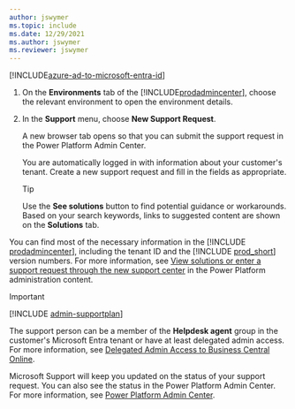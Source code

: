 ```yaml
---
author: jswymer
ms.topic: include
ms.date: 12/29/2021
ms.author: jswymer
ms.reviewer: jswymer
---
```


[!INCLUDE[azure-ad-to-microsoft-entra-id](~/../shared-content/shared/azure-ad-to-microsoft-entra-id.md)]

1. On the **Environments** tab of the [!INCLUDE[prodadmincenter](../developer/includes/prodadmincenter.md)], choose the relevant environment to open the environment details.
2. In the **Support** menu, choose **New Support Request**.

    A new browser tab opens so that you can submit the support request in the Power Platform Admin Center.

    You are automatically logged in with information about your customer's tenant. Create a new support request and fill in the fields as appropriate.  

    > [!TIP]
    > Use the **See solutions** button to find potential guidance or workarounds. Based on your search keywords, links to suggested content are shown on the **Solutions** tab.

You can find most of the necessary information in the [!INCLUDE [prodadmincenter](../developer/includes/prodadmincenter.md)], including the tenant ID and the [!INCLUDE [prod_short](prod_short.md)] version numbers. For more information, see [View solutions or enter a support request through the new support center](/power-platform/admin/get-help-support#view-solutions-or-enter-a-support-request-through-the-new-support-center) in the Power Platform administration content.  

> [!IMPORTANT]
> [!INCLUDE [admin-supportplan](admin-supportplan.md)]

The support person can be a member of the **Helpdesk agent** group in the customer's Microsoft Entra tenant or have at least delegated admin access. For more information, see [Delegated Admin Access to Business Central Online](../administration/delegated-admin.md).  

Microsoft Support will keep you updated on the status of your support request. You can also see the status in the Power Platform Admin Center. For more information, see [Power Platform Admin Center](/power-platform/admin/admin-documentation).  
